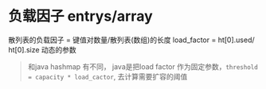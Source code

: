 # 负载因子 entrys/array

散列表的负载因子 = 键值对数量/散列表(数组)的长度
load_factor = ht[0].used/ ht[0].size
动态的参数

> 和java hashmap 有不同， java是把load factor 作为固定参数，`threshold = capacity * load_cactor`, 去计算需要扩容的阈值


